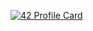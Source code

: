 [![42 Profile Card](https://1337-readme.vercel.app/api/profile?cursus=42cursus&dark=true&login=ahazim)](https://github.com/mohouyizme/1337-readme)
